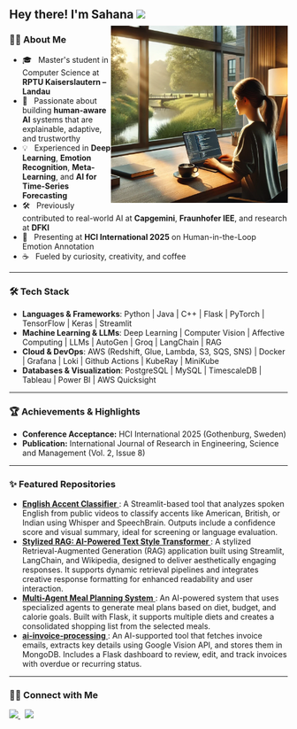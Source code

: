 <h2> Hey there! I'm Sahana <img src="https://github.com/souvikguria98/souvikguria98/blob/master/Hi.gif" width="25"></h2>
<img align="right" alt="Photo of me coding" src="https://github.com/Sahana24/Sahana24/blob/main/image.webp" width="320" style="margin-top: -10px;"/>

<h3> 👩‍💻 About Me </h3>

- 🎓 &nbsp; Master's student in Computer Science at <strong>RPTU Kaiserslautern – Landau</strong>  
- 🧠 &nbsp; Passionate about building <strong>human-aware AI</strong> systems that are explainable, adaptive, and trustworthy  
- 💡 &nbsp; Experienced in <strong>Deep Learning</strong>, <strong>Emotion Recognition</strong>, <strong>Meta-Learning</strong>, and <strong>AI for Time-Series Forecasting</strong>  
- 🛠️ &nbsp; Previously contributed to real-world AI at <strong>Capgemini</strong>, <strong>Fraunhofer IEE</strong>, and research at <strong>DFKI</strong>  
- 🎤 &nbsp; Presenting at <strong>HCI International 2025</strong> on Human-in-the-Loop Emotion Annotation  
- ☕ &nbsp; Fueled by curiosity, creativity, and coffee 

---

<h3>🛠 Tech Stack</h3>

- <strong>Languages & Frameworks</strong>: Python | Java | C++ | Flask | PyTorch | TensorFlow | Keras | Streamlit
- <strong>Machine Learning & LLMs</strong>: Deep Learning | Computer Vision | Affective Computing | LLMs | AutoGen | Groq | LangChain | RAG
- <strong>Cloud & DevOps</strong>: AWS (Redshift, Glue, Lambda, S3, SQS, SNS) | Docker | Grafana | Loki | Github Actions | KubeRay | MiniKube
- <strong>Databases & Visualization</strong>: PostgreSQL | MySQL | TimescaleDB | Tableau | Power BI | AWS Quicksight
---

<h3>🏆 Achievements & Highlights</h3>

- <strong>Conference Acceptance:</strong> HCI International 2025 (Gothenburg, Sweden)
- <strong>Publication:</strong> International Journal of Research in Engineering, Science and Management (Vol. 2, Issue 8)

---

<h3>✨ Featured Repositories</h3>
<ul>
  <li>
  <a href="https://github.com/Sahana24/ai_agent_solutions">
    <strong>English Accent Classifier</strong>
  </a>: A Streamlit-based tool that analyzes spoken English from public videos to classify accents like American, British, or Indian using Whisper and SpeechBrain. Outputs include a confidence score and visual summary, ideal for screening or language evaluation.
  </li>
  <li>
    <a href="https://github.com/Sahana24/stylized-rag">
      <strong>Stylized RAG: AI-Powered Text Style Transformer </strong>
    </a>: A stylized Retrieval-Augmented Generation (RAG) application built using Streamlit, LangChain, and Wikipedia, designed to deliver aesthetically engaging responses. It supports dynamic retrieval pipelines and integrates creative response formatting for enhanced readability and user interaction.
  </li>
  <li>
    <a href="https://github.com/Sahana24/multi-agent-meal-planning">
      <strong>Multi-Agent Meal Planning System</strong>
    </a>: An AI-powered system that uses specialized agents to generate meal plans based on diet, budget, and calorie goals. Built with Flask, it supports multiple diets and creates a consolidated shopping list from the selected meals.
  </li>
  <li>
    <a href="https://github.com/Sahana24/ai-invoice-processing">
      <strong>ai-invoice-processing</strong>
    </a>: An AI-supported tool that fetches invoice emails, extracts key details using Google Vision API, and stores them in MongoDB. Includes a Flask dashboard to review, edit, and track invoices with overdue or recurring status.
  </li>  
</ul>

---

<h3> 🤝🏻 Connect with Me </h3>
<p align="left">
  <a href="mailto:sahana.ysubramanya24@gmail.com" target="_blank" rel="noopener noreferrer">
    <img src="https://img.icons8.com/plasticine/100/000000/gmail.png" width="50" />
  </a>
  &nbsp;
  <a href="https://www.linkedin.com/in/sahanays/" target="_blank" rel="noopener noreferrer">
    <img src="https://img.icons8.com/plasticine/100/000000/linkedin.png" width="50" />
  </a>
</p>
